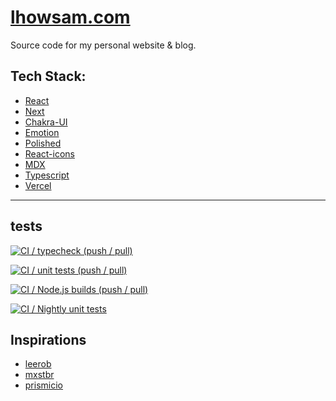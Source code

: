 # [lhowsam.com](https://lhowsam.com)

Source code for my personal website & blog.

## Tech Stack: 
- [React](https://github.com/facebook/react)
- [Next](https://github.com/vercel/next.js)
- [Chakra-UI](https://chakra-ui.com/)
- [Emotion](https://github.com/emotion-js/emotion)
- [Polished](https://github.com/styled-components/polished)
- [React-icons](https://github.com/react-icons/react-icons)
- [MDX](https://github.com/mdx-js/mdx)
- [Typescript](https://github.com/Microsoft/TypeScript)
- [Vercel](https://vercel.com/)


<hr />

## tests 

[![CI / typecheck (push / pull)](https://github.com/luke-h1/lhowsam.com/actions/workflows/typecheck.yml/badge.svg)](https://github.com/luke-h1/lhowsam.com/actions/workflows/typecheck.yml)

[![CI / unit tests (push / pull)](https://github.com/luke-h1/lhowsam.com/actions/workflows/unit-tests.yml/badge.svg)](https://github.com/luke-h1/lhowsam.com/actions/workflows/unit-tests.yml)

[![CI / Node.js builds (push / pull)](https://github.com/luke-h1/lhowsam.com/actions/workflows/nodejs.yml/badge.svg)](https://github.com/luke-h1/lhowsam.com/actions/workflows/nodejs.yml)

[![CI / Nightly unit tests](https://github.com/luke-h1/lhowsam.com/actions/workflows/nightly-tests.yml/badge.svg)](https://github.com/luke-h1/lhowsam.com/actions/workflows/nightly-tests.yml)
## Inspirations

 - [leerob](https://github.com/leerob)
 - [mxstbr](https://github.com/mxstbr/mxstbr.com)
 - [prismicio](https://github.com/prismicio/nextjs-blog)